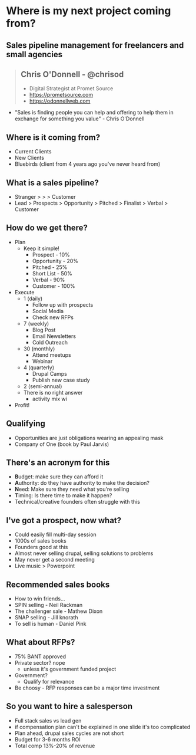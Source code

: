 # Where is my next project coming from?

## Sales pipeline management for freelancers and small agencies

> ## Chris O'Donnell - @chrisod
>
> - Digital Strategist at Promet Source
> - https://prometsource.com
> - https://odonnellweb.com

- "Sales is finding people you can help and offering to help them in exchange for something you value" - Chris O'Donnell

## Where is it coming from?

- Current Clients
- New Clients
- Bluebirds (client from 4 years ago you've never heard from)

## What is a sales pipeline?

- Stranger > > > Customer
- Lead > Prospects > Opportunity > Pitched > Finalist > Verbal > Customer

## How do we get there?

- Plan
  - Keep it simple!
    - Prospect - 10%
    - Opportunity - 20%
    - Pitched - 25%
    - Short List - 50%
    - Verbal - 90%
    - Customer - 100%
- Execute
  - 1 (daily)
    - Follow up with prospects
    - Social Media
    - Check new RFPs
  - 7 (weekly)
    - Blog Post
    - Email Newsletters
    - Cold Outreach
  - 30 (monthly)
    - Attend meetups
    - Webinar
  - 4 (quarterly)
    - Drupal Camps
    - Publish new case study
  - 2 (semi-annual)
  - There is no right answer
    - activity mix wi
- Profit!

## Qualifying

- Opportunities are just obligations wearing an appealing mask
- Company of One (book by Paul Jarvis)

## There's an acronym for this

- **B**udget: make sure they can afford it
- **A**uthority: do they have authority to make the decision?
- **N**eed: Make sure they need what you're selling
- **T**iming: Is there time to make it happen?
- Technical/creative founders often struggle with this

## I've got a prospect, now what?

- Could easily fill multi-day session
- 1000s of sales books
- Founders good at this
- Almost never selling drupal, selling solutions to problems
- May never get a second meeting
- Live music > Powerpoint

## Recommended sales books

- How to win friends...
- SPIN selling - Neil Rackman
- The challenger sale - Mathew Dixon
- SNAP selling - Jill knorath
- To sell is human - Daniel Pink

## What about RFPs?

- 75% BANT approved
- Private sector? nope
  - unless it's government funded project
- Government?
  - Qualify for relevance
- Be choosy - RFP responses can be a major time investment

## So you want to hire a salesperson

- Full stack sales vs lead gen
- if compensation plan can't be explained in one slide it's too complicated
- Plan ahead, drupal sales cycles are not short
- Budget for 3-6 months ROI
- Total comp 13%-20% of revenue
